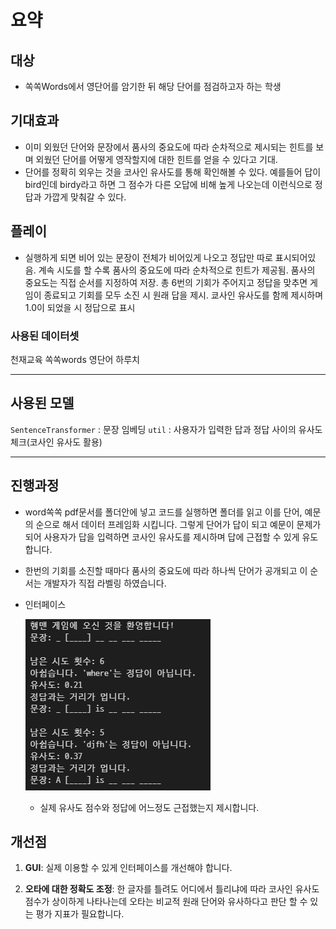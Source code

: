 # 요약

## 대상

- 쏙쏙Words에서 영단어를 암기한 뒤 해당 단어를 점검하고자 하는 학생

## 기대효과

- 이미 외웠던 단어와 문장에서 품사의 중요도에 따라 순차적으로 제시되는 힌트를 보며 외웠던 단어를 어떻게 영작할지에 대한 힌트를 얻을 수 있다고 기대.
- 단어를 정확히 외우는 것을 코사인 유사도를 통해 확인해볼 수 있다. 예를들어 답이 bird인데 birdy라고 하면 그 점수가 다른 오답에 비해 높게 나오는데 이런식으로 정답과 가깝게 맞춰갈 수 있다.

## 플레이

- 실행하게 되면 비어 있는 문장이 전체가 비어있게 나오고 정답만 따로 표시되어있음. 계속 시도를 할 수록 품사의 중요도에 따라 순차적으로 힌트가 제공됨. 품사의 중요도는 직접 순서를 지정하여 저장. 총 6번의 기회가 주어지고 정답을 맞추면 게임이 종료되고 기회를 모두 소진 시 원래 답을 제시. 쿄사인 유사도를 함께 제시하며 1.0이 되었을 시 정답으로 표시

### 사용된 데이터셋

천재교육 쏙쏙words 영단어 하루치

---

## 사용된 모델

`SentenceTransformer` : 문장 임베딩
`util` : 사용자가 입력한 답과 정답 사이의 유사도 체크(코사인 유사도 활용)

---

## 진행과정

- word쏙쏙 pdf문서를 폴더안에 넣고 코드를 실행하면 폴더를 읽고 이를 단어, 예문의 순으로 해서 데이터 프레임화 시킵니다. 그렇게 단어가 답이 되고 예문이 문제가 되어 사용자가 답을 입력하면 코사인 유사도를 제시하며 답에 근접할 수 있게 유도합니다.
- 한번의 기회를 소진할 때마다 품사의 중요도에 따라 하나씩 단어가 공개되고 이 순서는 개발자가 직접 라벨링 하였습니다.

- 인터페이스

  ![alt text](image.png)

  - 실제 유사도 점수와 정답에 어느정도 근접했는지 제시합니다.

## 개선점

1. **GUI**:
   실제 이용할 수 있게 인터페이스를 개선해야 합니다.

2. **오타에 대한 정확도 조정**:
   한 글자를 틀려도 어디에서 틀리냐에 따라 코사인 유사도 점수가 상이하게 나타나는데 오타는 비교적 원래 단어와 유사하다고 판단 할 수 있는 평가 지표가 필요합니다.
